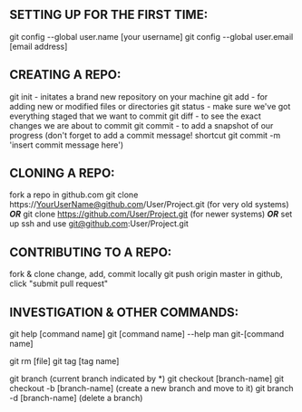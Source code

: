 SETTING UP FOR THE FIRST TIME:
-------------------------------
git config --global user.name [your username]
git config --global user.email [email address]

CREATING A REPO:
-------------------------------
git init - initates a brand new repository on your machine
git add <filename> - for adding new or modified files or directories
git status - make sure we've got everything staged that we want to commit
git diff - to see the exact changes we are about to commit
git commit - to add a snapshot of our progress (don't forget to add a commit message! shortcut git commit -m 'insert commit message here')

CLONING A REPO:
-------------------------------
fork a repo in github.com
git clone https://YourUserName@github.com/User/Project.git (for very old systems) ***OR*** git clone https://github.com/User/Project.git (for newer systems) ***OR*** set up ssh and use git@github.com:User/Project.git

CONTRIBUTING TO A REPO:
-------------------------------
fork & clone
change, add, commit locally
git push origin master
in github, click "submit pull request"

INVESTIGATION & OTHER COMMANDS:
-------------------------------

git help [command name]
git [command name] --help
man git-[command name]

git rm [file]
git tag [tag name]

git branch (current branch indicated by *)
git checkout [branch-name]
git checkout -b [branch-name] (create a new branch and move to it)
git branch -d [branch-name] (delete a branch)

